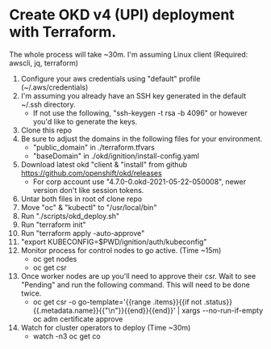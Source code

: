 # Create OKD v4 (UPI) deployment with Terraform.

The whole process will take ~30m.
I'm assuming Linux client (Required: awscli, jq, terraform)

  1. Configure your aws credentials using "default" profile (~/.aws/credentials)
  2. I'm assuming you already have an SSH key generated in the default ~/.ssh directory.
     - If not use the following, "ssh-keygen -t rsa -b 4096" or however you'd like to generate the keys.
  3. Clone this repo
  4. Be sure to adjust the domains in the following files for your environment.
     - "public_domain" in ./terraform.tfvars
     - "baseDomain" in ./okd/ignition/install-config.yaml
  6. Download latest okd "client & "install" from github https://github.com/openshift/okd/releases
     - For corp account use "4.7.0-0.okd-2021-05-22-050008", newer version don't like session tokens.
  7. Untar both files in root of clone repo
  8. Move "oc" & "kubectl" to "/usr/local/bin"
  9.  Run "./scripts/okd_deploy.sh"
  10. Run "terraform init"
  11. Run "terraform apply -auto-approve"
  12. "export KUBECONFIG=$PWD/ignition/auth/kubeconfig"
  13. Monitor process for control nodes to go active. (Time ~15m)
      - oc get nodes
      - oc get csr
  14. Once worker nodes are up you'll need to approve their csr. Wait to see
      "Pending" and run the following command. This will need to be done twice.
      - oc get csr -o go-template='{{range .items}}{{if not .status}}{{.metadata.name}}{{"\n"}}{{end}}{{end}}' | xargs --no-run-if-empty oc adm certificate approve
  15. Watch for cluster operators to deploy (Time ~30m)
      - watch -n3 oc get co
  